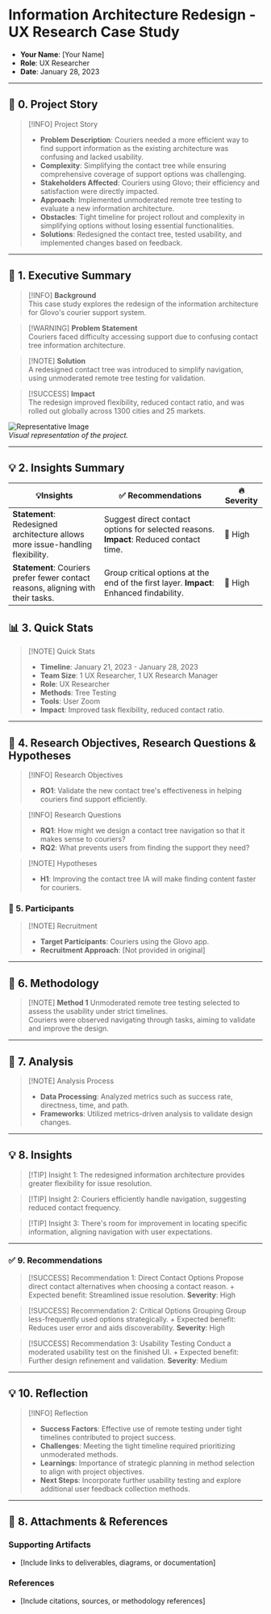 # Information Architecture Redesign - UX Research Case Study

- **Your Name**: [Your Name]  
- **Role**: UX Researcher  
- **Date**: January 28, 2023  

---

## 📖 **0. Project Story**

> [!INFO] Project Story  
> - **Problem Description**: Couriers needed a more efficient way to find support information as the existing architecture was confusing and lacked usability.  
> - **Complexity**: Simplifying the contact tree while ensuring comprehensive coverage of support options was challenging.  
> - **Stakeholders Affected**: Couriers using Glovo; their efficiency and satisfaction were directly impacted.  
> - **Approach**: Implemented unmoderated remote tree testing to evaluate a new information architecture.  
> - **Obstacles**: Tight timeline for project rollout and complexity in simplifying options without losing essential functionalities.  
> - **Solutions**: Redesigned the contact tree, tested usability, and implemented changes based on feedback.  

---

## 💬 **1. Executive Summary**

> [!INFO] **Background**  
> This case study explores the redesign of the information architecture for Glovo's courier support system.

> [!WARNING] **Problem Statement**  
> Couriers faced difficulty accessing support due to confusing contact tree information architecture.

> [!NOTE] **Solution**  
> A redesigned contact tree was introduced to simplify navigation, using unmoderated remote tree testing for validation.

> [!SUCCESS] **Impact**  
> The redesign improved flexibility, reduced contact ratio, and was rolled out globally across 1300 cities and 25 markets.

![Representative Image](https://via.placeholder.com/300)  
*Visual representation of the project.*

---

## 💡 **2. Insights Summary**

| 💡**Insights**                                                        | ✅ Recommendations                                                         | 🔥 Severity                  |
| --------------------------------------------------------------------- | ------------------------------------------------------------------------- | ---------------------------- |
| **Statement**: Redesigned architecture allows more issue-handling flexibility. | Suggest direct contact options for selected reasons.  **Impact**: Reduced contact time. | 🔴 High | 
| **Statement**: Couriers prefer fewer contact reasons, aligning with their tasks. | Group critical options at the end of the first layer. **Impact**: Enhanced findability. | 🔴 High |

## 📊 **3. Quick Stats**

> [!NOTE] Quick Stats  
> - **Timeline**: January 21, 2023 - January 28, 2023  
> - **Team Size**: 1 UX Researcher, 1 UX Research Manager  
> - **Role**: UX Researcher  
> - **Methods**: Tree Testing  
> - **Tools**: User Zoom  
> - **Impact**: Improved task flexibility, reduced contact ratio.  

---

## 🎯 **4. Research Objectives, Research Questions & Hypotheses**

> [!INFO] Research Objectives   
>   - **RO1**: Validate the new contact tree's effectiveness in helping couriers find support efficiently.  

> [!INFO] Research Questions  
>   - **RQ1**: How might we design a contact tree navigation so that it makes sense to couriers?  
>   - **RQ2**: What prevents users from finding the support they need?  

> [!NOTE] Hypotheses  
> - **H1**: Improving the contact tree IA will make finding content faster for couriers.  

### 👥 5. **Participants**

> [!NOTE] Recruitment  
> - **Target Participants**: Couriers using the Glovo app.  
> - **Recruitment Approach**: [Not provided in original]  

---

## 🧪 6. **Methodology**

> [!NOTE] **Method 1**
> Unmoderated remote tree testing selected to assess the usability under strict timelines.  
> Couriers were observed navigating through tasks, aiming to validate and improve the design.  

---

## 🔬 **7. Analysis**

> [!NOTE] Analysis Process  
> - **Data Processing**: Analyzed metrics such as success rate, directness, time, and path.  
> - **Frameworks**: Utilized metrics-driven analysis to validate design changes.  

---

## 💡 **8. Insights**

> [!TIP] Insight 1: 
> The redesigned information architecture provides greater flexibility for issue resolution.

> [!TIP] Insight 2:
> Couriers efficiently handle navigation, suggesting reduced contact frequency.

> [!TIP] Insight 3: 
> There's room for improvement in locating specific information, aligning navigation with user expectations.

---

### ✅ 9. **Recommendations**

> [!SUCCESS] Recommendation 1: Direct Contact Options
> Propose direct contact alternatives when choosing a contact reason.  + Expected benefit: Streamlined issue resolution.
> **Severity**: High  

> [!SUCCESS] Recommendation 2: Critical Options Grouping
> Group less-frequently used options strategically.  + Expected benefit: Reduces user error and aids discoverability.
> **Severity**: High  

> [!SUCCESS] Recommendation 3: Usability Testing
> Conduct a moderated usability test on the finished UI.  + Expected benefit: Further design refinement and validation.
> **Severity**: Medium  

---

## 💡 **10. Reflection**

> [!INFO] Reflection  
> - **Success Factors**: Effective use of remote testing under tight timelines contributed to project success.  
> - **Challenges**: Meeting the tight timeline required prioritizing unmoderated methods.  
> - **Learnings**: Importance of strategic planning in method selection to align with project objectives.  
> - **Next Steps**: Incorporate further usability testing and explore additional user feedback collection methods.  

---

## 📎 **8. Attachments & References**

### **Supporting Artifacts**
- [Include links to deliverables, diagrams, or documentation]

### **References**
- [Include citations, sources, or methodology references]
